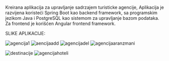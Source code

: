 Kreirana aplikacija za upravljanje sadrzajem turisticke agencije,
Aplikacija je razvijena koristeći Spring Boot kao backend framework, sa programskim jezikom Java i PostgreSQL kao sistemom za upravljanje bazom podataka. 
Za frontend je korišćen Angular frontend framework.


SLIKE APLIKACIJE:

![agencija1](https://github.com/user-attachments/assets/e8ec2e69-cc53-4415-82d6-47002f3abed7)
![aencijaadd](https://github.com/user-attachments/assets/082eb454-49d4-4943-9bc7-95f3b4c1c1fc)
![agencijadel](https://github.com/user-attachments/assets/1476b6c3-0350-4a6a-8106-e38e964cc288)
![agencijaaranzmani](https://github.com/user-attachments/assets/a84e16d6-52a2-4f9e-bf0f-323c99951003)

![destinacije](https://github.com/user-attachments/assets/f4e8c171-c090-42f3-835a-f0db51ae6c24)
![agencijahoteli](https://github.com/user-attachments/assets/b4f9a4c1-be97-48bc-9b15-0ffb5201cbdc)



